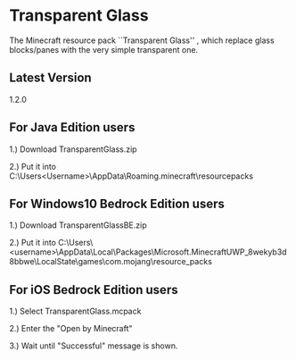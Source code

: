 # Transparent Glass
The Minecraft resource pack ``Transparent Glass'' , which replace glass blocks/panes with the very simple transparent one.

## Latest Version
1.2.0

## For Java Edition users
1.) Download TransparentGlass.zip

2.) Put it into C:\Users\<Username>\AppData\Roaming\.minecraft\resourcepacks

## For Windows10 Bedrock Edition users
1.) Download TransparentGlassBE.zip

2.) Put it into C:\Users\\\<username\>\\AppData\Local\Packages\Microsoft.MinecraftUWP_8wekyb3d8bbwe\LocalState\games\com.mojang\resource_packs

## For iOS Bedrock Edition users
1.) Select TransparentGlass.mcpack

2.) Enter the "Open by Minecraft"

3.) Wait until "Successful" message is shown.
